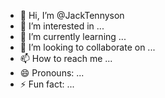- 👋 Hi, I’m @JackTennyson
- 👀 I’m interested in ...
- 🌱 I’m currently learning ...
- 💞️ I’m looking to collaborate on ...
- 📫 How to reach me ...
- 😄 Pronouns: ...
- ⚡ Fun fact: ...

<!---
JackTennyson/JackTennyson is a ✨ special ✨ repository because its `README.md` (this file) appears on your GitHub profile.
You can click the Preview link to take a look at your changes.
--->
